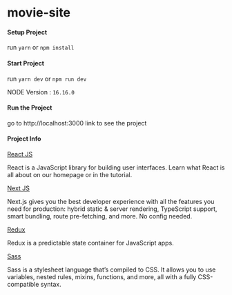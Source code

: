 # movie-site

#### Setup Project
run `yarn` or `npm install`

#### Start Project 

run `yarn dev` or `npm run dev`


NODE Version : `16.16.0`

#### Run the Project 

go to  http://localhost:3000 link to see the project

#### Project Info

[React JS](https://reactjs.org/docs/getting-started.html)

React is a JavaScript library for building user interfaces. Learn what React is all about on our homepage or in the tutorial.

[Next JS](https://nextjs.org)

Next.js gives you the best developer experience with all the features you need for production: hybrid static & server rendering, TypeScript support, smart bundling, route pre-fetching, and more. No config needed.

[Redux](https://reactjs.org/docs/getting-started.html)

Redux is a predictable state container for JavaScript apps.

[Sass](https://sass-lang.com/documentation/)

Sass is a stylesheet language that’s compiled to CSS. It allows you to use variables, nested rules, mixins, functions, and more, all with a fully CSS-compatible syntax. 
